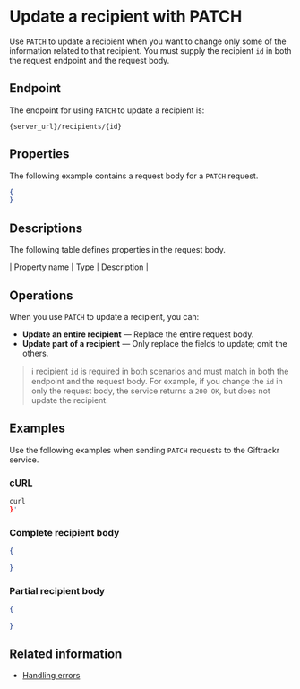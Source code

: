 # Update a recipient with PATCH

Use `PATCH` to update a recipient when you want to change only some of the information related to that recipient. You must supply the recipient `id` in both the request endpoint and the request body.

## Endpoint

The endpoint for using `PATCH` to update a recipient is:

```
{server_url}/recipients/{id}
```

## Properties

The following example contains a request body for a `PATCH` request.

```json
{
}
```

## Descriptions

The following table defines properties in the request body.

| Property name | Type   | Description                                                                                                                                                 |

## Operations

When you use `PATCH` to update a recipient, you can:

* **Update an entire recipient** — Replace the entire request body.
* **Update part of a recipient** — Only replace the fields to update; omit the others.

> ℹ️ recipient `id` is required in both scenarios and must match in both the endpoint and the request body. For example, if you change the `id` in only the request body, the service returns a `200 OK`, but does not update the recipient.

## Examples

Use the following examples when sending `PATCH` requests to the Giftrackr service.

### cURL

```bash
curl 
}'
```

### Complete recipient body

```json
{
  
}
```
### Partial recipient body

```json
{
  
}
```
## Related information

* [Handling errors](handling_errors.md)